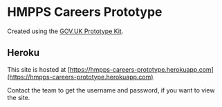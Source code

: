 # HMPPS Careers Prototype

Created using the [GOV.UK Prototype Kit](https://govuk-prototype-kit.herokuapp.com).

## Heroku

This site is hosted at [https://hmpps-careers-prototype.herokuapp.com](https://hmpps-careers-prototype.herokuapp.com)

Contact the team to get the username and password, if you want to view the site.

